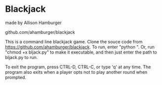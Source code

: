 Blackjack
=========
made by Allison Hamburger

github.com/ahamburger/blackjack

This is a command line blackjack game. Clone the souce code from https://github.com/ahamburger/blackjack. To run, enter "python <path to bljack.py>". Or, run "chmod +x bljack.py" to make it executable, and then just enter the path to bljack.py to run.

To exit the program, press CTRL-D, CTRL-C, or type 'q' at any time. The program also exits when a player opts not to play another round when prompted.